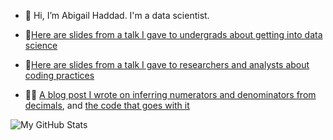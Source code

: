 - 👋 Hi, I’m Abigail Haddad. I'm a data scientist.

- 📝[Here are slides from a talk I gave to undergrads about getting into data science](https://github.com/abigailhaddad/slides/blob/main/Working%20In%20Data%20Science.pdf)
- 📝[Here are slides from a talk I gave to researchers and analysts about coding practices](https://github.com/abigailhaddad/slides/blob/main/Better%20Coding%20Practices.pdf)
- 👩‍💻 [A blog post I wrote on inferring numerators and denominators from decimals](https://blog.capitaltg.com/ghost/#/editor/post/63d2d6482eaf220001392673), and [the code that goes with it](https://github.com/abigailhaddad/fractionUniqueness)


![My GitHub Stats](https://github-readme-stats.vercel.app/api?username=abigailhaddad&show_icons=true&hide_border=true)
